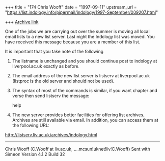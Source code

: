 +++
title = "174 Chris Wooff"
date = "1997-09-11"
upstream_url = "https://list.indology.info/pipermail/indology/1997-September/009207.html"

+++
[Archive link](https://list.indology.info/pipermail/indology/1997-September/009207.html)

One of the jobs we are carrying out over the summer is moving all local email
lists to a new list server. Last night the Indology list was moved. You have
received this message because you are a member of this list.

It is important that you take note of the following:

1) The listname is unchanged and you should continue post to indology at liverpool.ac.uk
exactly as before.

2) The email address of the new list server is listserv at liverpool.ac.uk
(listproc is the old server and should not be used).

3) The syntax of most of the commands is similar, if you want chapter and verse
then send listserv the message:

    help

4) The new server provides better facilities for offering list archives.
Archives are still available via email. In addition, you can access them at the
following URL:

http://listserv.liv.ac.uk/archives/indology.html

------------------------------------------------------------
Chris Wooff (C.Wooff at liv.ac.uk, ....mcsun!uknet!liv!C.Wooff)
Sent with Simeon Version 4.1.2 Build 32



